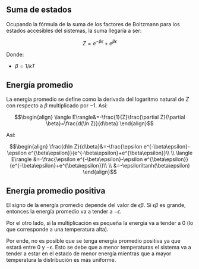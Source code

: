 
## Suma de estados 

Ocupando la fórmula de la suma de los factores de Boltzmann para los estados accesibles del sistemas, la suma llegaría a ser: 

$$Z=e^{-\beta\epsilon}+e^{\beta\epsilon}$$

Donde: 

- $\beta=1/kT$
## Energía promedio 

La energía promedio se define como la derivada del logaritmo natural de $Z$ con respecto a $\beta$ multiplicado por $-1$. Así: 

$$\begin{align}
\langle E\rangle&=-\frac{1}{Z}\frac{\partial Z}{\partial \beta}=\frac{d(\ln Z)}{d\beta}
\end{align}$$

Así: 

$$\begin{align}
\frac{d\ln Z}{d\beta}&=-\frac{\epsilon e^{-\beta\epsilon}-\epsilon e^{\beta\epsilon}}{e^{-\beta\epsilon}+e^{\beta\epsilon}}\\  \\
\langle E\rangle &=-\frac{\epsilon e^{-\beta\epsilon}-\epsilon e^{\beta\epsilon}}{e^{-\beta\epsilon}+e^{\beta\epsilon}}\\  \\
&=-\epsilon\tanh(\beta\epsilon)
\end{align}$$

## Energía promedio positiva 

El signo de la energía promedio depende del valor de $\epsilon\beta$. Si $\epsilon\beta$ es grande, entonces la energía promedio va a tender a $-\epsilon$.

Por el otro lado, si la multiplicación es pequeña la energía va a tender a $0$ (lo que corresponde a una temperatura alta). 

Por ende, no es posible que se tenga energía promedio positiva ya que estará entre $0$ y $-\epsilon$. Esto se debe que a menor temperaturas el sistema va a tender a estar en el estado de menor energía mientras que a mayor temperatura la distribución es más uniforme. 

